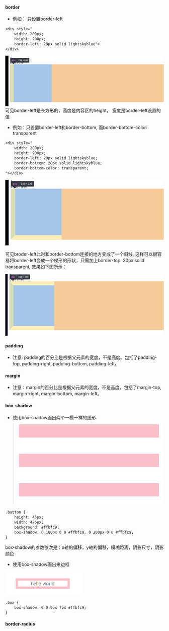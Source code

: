 #### border

* 例如： 只设置border-left

```
<div style="
    width: 200px;
    height: 200px; 
    border-left: 20px solid lightskyblue">
</div>
```

![avatar](https://github.com/baoendemao/css-summary/blob/master/images/border-left-only.png)
可见border-left是长方形的，高度是内容区的height， 宽度是border-left设置的值

* 例如：只设置border-left和border-bottom, 而border-bottom-color: transparent

```
<div style="
    width: 200px;
    height: 200px;
    border-left: 20px solid lightskyblue;
    border-bottom: 20px solid lightskyblue;
    border-bottom-color: transparent;
"></div>

```

![avatar](https://github.com/baoendemao/css-summary/blob/master/images/border-left-bottom.png)

可见broder-left此时和border-bottom连接的地方变成了一个斜线, 这样可以很容易将border-left变成一个梯形的形状，只需加上border-top: 20px solid transparent, 效果如下图所示：

![avatar](https://github.com/baoendemao/css-summary/blob/master/images/tixing.png)

#### padding
* 注意: padding的百分比是根据父元素的宽度，不是高度。包括了padding-top, padding-right, padding-bottom, padding-left。

#### margin
* 注意：margin的百分比是根据父元素的宽度，不是高度。包括了margin-top, margin-right, margin-bottom, margin-left。

#### box-shadow
* 使用box-shadow画出两个一模一样的图形 
![avatar](https://github.com/baoendemao/css-summary/blob/master/images/box-shadow-copy.png)

```
.button {
    height: 45px;
    width: 476px;
    background: #ffbfc9;
    box-shadow: 0 100px 0 0 #ffbfc9, 0 200px 0 0 #ffbfc9;
}
```

box-shadow的参数依次是：x轴的偏移，y轴的偏移，模糊距离，阴影尺寸，阴影颜色

* 使用box-shadow画出来边框

![avatar](https://github.com/baoendemao/css-summary/blob/master/images/box-shadow-border.png)

```
.box {
    box-shadow: 0 0 0px 7px #ffbfc9;
}
```

#### border-radius